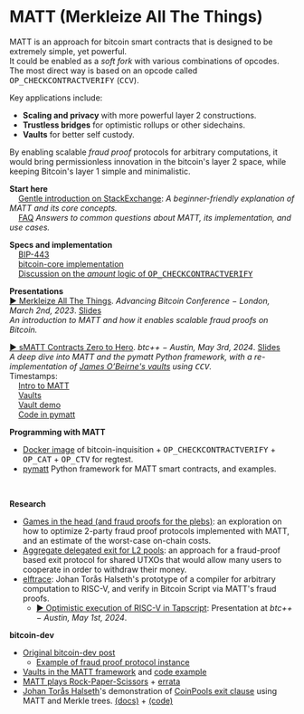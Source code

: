 # MATT (Merkleize All The Things)

MATT is an approach for bitcoin smart contracts that is designed to be extremely simple, yet powerful.<br>
It could be enabled as a *soft fork* with various combinations of opcodes. The most direct way is based on an opcode called <tt>OP_CHECKCONTRACTVERIFY</tt> (<tt>CCV</tt>).

Key applications include:

- **Scaling and privacy** with more powerful layer 2 constructions.
- **Trustless bridges** for optimistic rollups or other sidechains.
- **Vaults** for better self custody.

By enabling scalable *fraud proof* protocols for arbitrary computations, it would bring permissionless innovation in the bitcoin's layer 2 space, while keeping Bitcoin's layer 1 simple and minimalistic.

**Start here**<br>
&nbsp;&nbsp;&nbsp;&nbsp;[Gentle introduction on StackExchange](https://bitcoin.stackexchange.com/questions/119239/what-are-matt-opcodes/119268#119268): *A beginner-friendly explanation of MATT and its core concepts.*<br>
&nbsp;&nbsp;&nbsp;&nbsp;[FAQ](FAQ.md) *Answers to common questions about MATT, its implementation, and use cases.*


**Specs and implementation**<br>
&nbsp;&nbsp;&nbsp;&nbsp;[BIP-443](https://github.com/bitcoin/bips/blob/master/bip-0443.mediawiki)<br>
&nbsp;&nbsp;&nbsp;&nbsp;[bitcoin-core implementation](https://github.com/bitcoin/bitcoin/pull/32080)<br>
&nbsp;&nbsp;&nbsp;&nbsp;[Discussion on the *amount* logic of <tt>OP_CHECKCONTRACTVERIFY</tt>](https://delvingbitcoin.org/t/op-checkcontractverify-and-its-amount-semantic/1527)<br>


**Presentations**<br>
[▶️ Merkleize All The Things](https://www.youtube.com/watch?v=56_rItUgrbA). *Advancing Bitcoin Conference − London, March 2nd, 2023*. [Slides](https://docs.google.com/presentation/d/1VCHJhXXzjn3qggQfNTZ3Ikiwi4QaXQYZzqkAea-QCBc/edit)<br>
*An introduction to MATT and how it enables scalable fraud proofs on Bitcoin.*

[▶️ sMATT Contracts Zero to Hero](https://youtu.be/BvXI1IOargk?si=dDi-7UdcO8OjCpGh). *btc++ − Austin, May 3rd, 2024*. [Slides](https://docs.google.com/presentation/d/1mcAJgPr7sBUZvT_0CBgY4NlkhUPiTpreUM4_YVx_g4o/edit)<br>
*A deep dive into MATT and the pymatt Python framework, with a re-implementation of [James O’Beirne's vaults](https://jameso.be/vaults.pdf) using <tt>CCV</tt>.*<br>
Timestamps:<br>
&nbsp;&nbsp;&nbsp;&nbsp;[Intro to MATT](https://youtube.com/watch?v=BvXI1IOargk&t=67s)<br>
&nbsp;&nbsp;&nbsp;&nbsp;[Vaults](https://youtube.com/watch?v=BvXI1IOargk&t=898s)<br>
&nbsp;&nbsp;&nbsp;&nbsp;[Vault demo](https://youtube.com/watch?v=BvXI1IOargk&t=1573s)<br>
&nbsp;&nbsp;&nbsp;&nbsp;[Code in pymatt](https://youtube.com/watch?v=BvXI1IOargk&t=1898s)
<br>

**Programming with MATT**
- [Docker image](https://github.com/Merkleize/docker) of bitcoin-inquisition + <tt>OP_CHECKCONTRACTVERIFY</tt> + <tt>OP_CAT</tt> + <tt>OP_CTV</tt> for regtest.
- [pymatt](https://github.com/Merkleize/pymatt) Python framework for MATT smart contracts, and examples.
<br>

**Research**
- [Games in the head (and fraud proofs for the plebs)](https://delvingbitcoin.org/t/games-in-the-head-and-fraud-proofs-for-the-plebs/446): an exploration on how to optimize 2-party fraud proof protocols implemented with MATT, and an estimate of the worst-case on-chain costs.
- [Aggregate delegated exit for L2 pools](https://delvingbitcoin.org/t/aggregate-delegated-exit-for-l2-pools/297): an approach for a fraud-proof based exit protocol for shared UTXOs that would allow many users to cooperate in order to withdraw their money.
- [elftrace](https://github.com/halseth/elftrace): Johan Torås Halseth's prototype of a compiler for arbitrary computation to RISC-V, and verify in Bitcoin Script via MATT's fraud proofs.
  - [▶️ Optimistic execution of RISC-V in Tapscript](https://youtu.be/byD4N2oLhFY?si=37E1oFbSVISngjo5): Presentation at *btc++ − Austin, May 1st, 2024*.

**bitcoin-dev**
- [Original bitcoin-dev post](https://lists.linuxfoundation.org/pipermail/bitcoin-dev/2022-November/021182.html)
  - [Example of fraud proof protocol instance](https://lists.linuxfoundation.org/pipermail/bitcoin-dev/2022-November/021205.html)
- [Vaults in the MATT framework](https://lists.linuxfoundation.org/pipermail/bitcoin-dev/2023-April/021588.html) and [code example](https://github.com/bitcoin-inquisition/bitcoin/compare/24.0...bigspider:bitcoin-inquisition:matt-vault)
- [MATT plays Rock-Paper-Scissors](https://lists.linuxfoundation.org/pipermail/bitcoin-dev/2023-May/021599.html) + [errata](https://lists.linuxfoundation.org/pipermail/bitcoin-dev/2023-May/021604.html)
- [Johan Torås Halseth](https://twitter.com/johanth)'s demonstration of [CoinPools exit clause](https://lists.linuxfoundation.org/pipermail/bitcoin-dev/2023-May/021719.html) using MATT and Merkle trees. [(docs)](https://github.com/halseth/tapsim/tree/matt-demo/examples/matt/coinpool) + [(code)](https://github.com/halseth/tapsim/blob/matt-demo/examples/matt/coinpool/script.txt)
